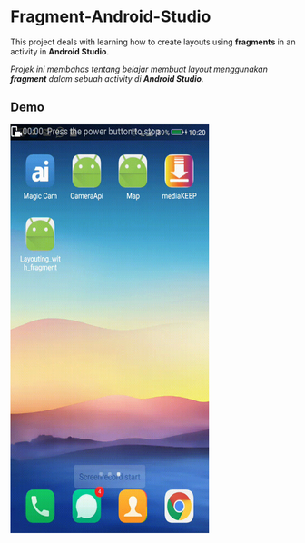 # Fragment-Android-Studio
This project deals with learning how to create layouts using **fragments** in an activity in **Android Studio**.

*Projek ini membahas tentang belajar membuat layout menggunakan **fragment** dalam sebuah activity di **Android Studio**.*


## Demo
<img src="https://github.com/imam932/Fragment-Android-Studio/blob/master/video/vid_demo.gif" width="350" height="720" />